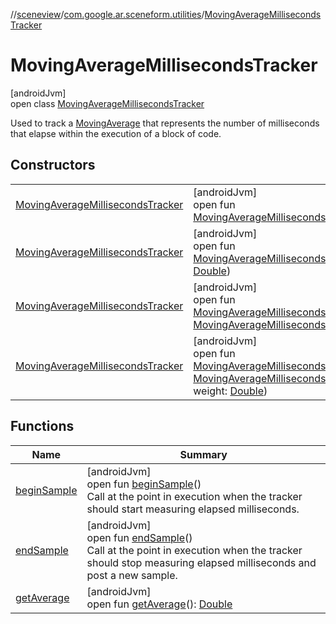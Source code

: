 //[sceneview](../../../index.md)/[com.google.ar.sceneform.utilities](../index.md)/[MovingAverageMillisecondsTracker](index.md)

# MovingAverageMillisecondsTracker

[androidJvm]\
open class [MovingAverageMillisecondsTracker](index.md)

Used to track a [MovingAverage](../-moving-average/index.md) that represents the number of milliseconds that elapse within the execution of a block of code.

## Constructors

| | |
|---|---|
| [MovingAverageMillisecondsTracker](-moving-average-milliseconds-tracker.md) | [androidJvm]<br>open fun [MovingAverageMillisecondsTracker](-moving-average-milliseconds-tracker.md)() |
| [MovingAverageMillisecondsTracker](-moving-average-milliseconds-tracker.md) | [androidJvm]<br>open fun [MovingAverageMillisecondsTracker](-moving-average-milliseconds-tracker.md)(weight: [Double](https://kotlinlang.org/api/latest/jvm/stdlib/kotlin/-double/index.html)) |
| [MovingAverageMillisecondsTracker](-moving-average-milliseconds-tracker.md) | [androidJvm]<br>open fun [MovingAverageMillisecondsTracker](-moving-average-milliseconds-tracker.md)(clock: [MovingAverageMillisecondsTracker.Clock](../../../../sceneview/com.google.ar.sceneform.utilities/-moving-average-milliseconds-tracker/-clock/index.md)) |
| [MovingAverageMillisecondsTracker](-moving-average-milliseconds-tracker.md) | [androidJvm]<br>open fun [MovingAverageMillisecondsTracker](-moving-average-milliseconds-tracker.md)(clock: [MovingAverageMillisecondsTracker.Clock](../../../../sceneview/com.google.ar.sceneform.utilities/-moving-average-milliseconds-tracker/-clock/index.md), weight: [Double](https://kotlinlang.org/api/latest/jvm/stdlib/kotlin/-double/index.html)) |

## Functions

| Name | Summary |
|---|---|
| [beginSample](begin-sample.md) | [androidJvm]<br>open fun [beginSample](begin-sample.md)()<br>Call at the point in execution when the tracker should start measuring elapsed milliseconds. |
| [endSample](end-sample.md) | [androidJvm]<br>open fun [endSample](end-sample.md)()<br>Call at the point in execution when the tracker should stop measuring elapsed milliseconds and post a new sample. |
| [getAverage](get-average.md) | [androidJvm]<br>open fun [getAverage](get-average.md)(): [Double](https://kotlinlang.org/api/latest/jvm/stdlib/kotlin/-double/index.html) |
